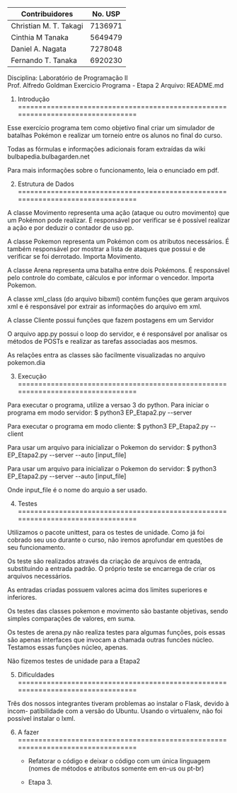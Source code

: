 |Contribuidores              | No. USP |
|----------------------------|---------|
|Christian M. T. Takagi      | 7136971 |
|Cinthia M Tanaka            | 5649479 |
|Daniel A. Nagata            | 7278048 |
|Fernando T. Tanaka          | 6920230 |

Disciplina: Laboratório de Programação II       
Prof. Alfredo Goldman
Exercicio Programa - Etapa 2
Arquivo: README.md


1. Introdução
================================================================================

Esse exercício programa tem como objetivo final criar um simulador de batalhas
Pokémon e realizar um torneio entre os alunos no final do curso.

Todas as fórmulas e informações adicionais foram extraídas da 
wiki bulbapedia.bulbagarden.net

Para mais informações sobre o funcionamento, leia o enunciado em pdf.

2. Estrutura de Dados
================================================================================

A classe Movimento representa uma ação (ataque ou outro movimento) que um 
Pokémon pode realizar. É responsável por verificar se é possível realizar a ação
e por deduzir o contador de uso pp.

A classe Pokemon representa um Pokémon com os atributos necessários. É também
responsável por mostrar a lista de ataques que possui e de verificar se foi
derrotado. Importa Movimento.

A classe Arena representa uma batalha entre dois Pokémons. É responsável pelo
controle do combate, cálculos e por informar o vencedor. Importa Pokemon.

A classe xml_class (do arquivo bibxml) contém funções que geram arquivos xml
e é responsável por extrair as informações do arquivo em xml.

A classe Cliente possui funções que fazem postagens em um Servidor

O arquivo app.py possui o loop do servidor, e é responsável por analisar os
métodos de POSTs e realizar as tarefas associadas aos mesmos.

As relações entra as classes são facilmente visualizadas no arquivo pokemon.dia

3. Execução
================================================================================

Para executar o programa, utilize a versao 3 do python.
Para iniciar o programa em modo servidor:
    $ python3 EP_Etapa2.py --server

Para executar o programa em modo cliente:
    $ python3 EP_Etapa2.py --client


Para usar um arquivo para inicializar o Pokemon do servidor:
    $ python3 EP_Etapa2.py --server --auto [input_file]

Para usar um arquivo para inicializar o Pokemon do servidor:
    $ python3 EP_Etapa2.py --server --auto [input_file]

Onde input_file é o nome do arquio a ser usado.


4. Testes
================================================================================

Utilizamos o pacote unittest, para os testes de unidade. Como já foi cobrado
seu uso durante o curso, não iremos aprofundar em questões de seu funcionamento.

Os teste são realizados através da criação de arquivos de entrada, substituindo
a entrada padrão. O próprio teste se encarrega de criar os arquivos necessários.

As entradas criadas possuem valores acima dos limites superiores e inferiores.

Os testes das classes pokemon e movimento são bastante objetivas, sendo simples
comparações de valores, em suma.

Os testes de arena.py não realiza testes para algumas funções, pois essas
são apenas interfaces que invocam a chamada outras funcões núcleo. Testamos 
essas funções núcleo, apenas.

Não fizemos testes de unidade para a Etapa2


5. Dificuldades
================================================================================

Três dos nossos integrantes tiveram problemas ao instalar o Flask, devido à incom-
patibilidade com a versão do Ubuntu.
Usando o virtualenv, não foi possível instalar o lxml.



6. A fazer
================================================================================

   * Refatorar o código e deixar o código com um única linguagem (nomes de
        métodos e atributos somente em en-us ou pt-br)
   
   * Etapa 3.

